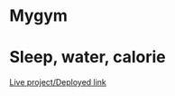 # Mygym

<h1>Sleep, water, calorie</h1>

[Live project/Deployed link](https://jay-2000.github.io/Mygym/)
